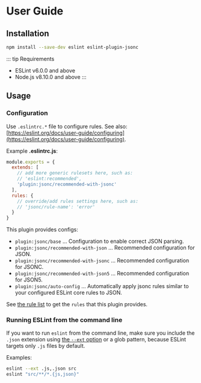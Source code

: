 # User Guide

## Installation

```bash
npm install --save-dev eslint eslint-plugin-jsonc
```

::: tip Requirements
- ESLint v6.0.0 and above
- Node.js v8.10.0 and above
:::

## Usage

### Configuration

Use `.eslintrc.*` file to configure rules. See also: [https://eslint.org/docs/user-guide/configuring](https://eslint.org/docs/user-guide/configuring).

Example **.eslintrc.js**:

```js
module.exports = {
  extends: [
    // add more generic rulesets here, such as:
    // 'eslint:recommended',
    'plugin:jsonc/recommended-with-jsonc'
  ],
  rules: {
    // override/add rules settings here, such as:
    // 'jsonc/rule-name': 'error'
  }
}
```

This plugin provides configs:

- `plugin:jsonc/base` ... Configuration to enable correct JSON parsing.
- `plugin:jsonc/recommended-with-json` ... Recommended configuration for JSON.
- `plugin:jsonc/recommended-with-jsonc` ... Recommended configuration for JSONC.
- `plugin:jsonc/recommended-with-json5` ... Recommended configuration for JSON5.
- `plugin:jsonc/auto-config` ... Automatically apply jsonc rules similar to your configured ESLint core rules to JSON.

See [the rule list](../rules/README.md) to get the `rules` that this plugin provides.

### Running ESLint from the command line

If you want to run `eslint` from the command line, make sure you include the `.json` extension using [the `--ext` option](https://eslint.org/docs/user-guide/configuring#specifying-file-extensions-to-lint) or a glob pattern, because ESLint targets only `.js` files by default.

Examples:

```bash
eslint --ext .js,.json src
eslint "src/**/*.{js,json}"
```
